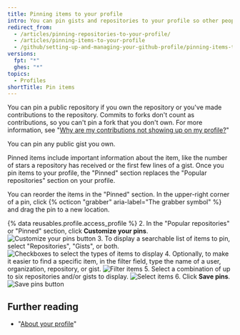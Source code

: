 ```yaml
---
title: Pinning items to your profile
intro: You can pin gists and repositories to your profile so other people can quickly see your best work.
redirect_from:
  - /articles/pinning-repositories-to-your-profile/
  - /articles/pinning-items-to-your-profile
  - /github/setting-up-and-managing-your-github-profile/pinning-items-to-your-profile
versions:
  fpt: "*"
  ghes: "*"
topics:
  - Profiles
shortTitle: Pin items
---
```


You can pin a public repository if you own the repository or you've made contributions to the repository. Commits to forks don't count as contributions, so you can't pin a fork that you don't own. For more information, see "[Why are my contributions not showing up on my profile?](/articles/why-are-my-contributions-not-showing-up-on-my-profile)"

You can pin any public gist you own.

Pinned items include important information about the item, like the number of stars a repository has received or the first few lines of a gist. Once you pin items to your profile, the "Pinned" section replaces the "Popular repositories" section on your profile.

You can reorder the items in the "Pinned" section. In the upper-right corner of a pin, click {% octicon "grabber" aria-label="The grabber symbol" %} and drag the pin to a new location.

{% data reusables.profile.access_profile %} 2. In the "Popular repositories" or "Pinned" section, click **Customize your pins**.
![Customize your pins button](/assets/images/help/profile/customize-pinned-repositories.png) 3. To display a searchable list of items to pin, select "Repositories", "Gists", or both.
![Checkboxes to select the types of items to display](/assets/images/help/profile/pinned-repo-picker.png) 4. Optionally, to make it easier to find a specific item, in the filter field, type the name of a user, organization, repository, or gist.
![Filter items](/assets/images/help/profile/pinned-repo-search.png) 5. Select a combination of up to six repositories and/or gists to display.
![Select items](/assets/images/help/profile/select-items-to-pin.png) 6. Click **Save pins**.
![Save pins button](/assets/images/help/profile/save-pinned-repositories.png)

## Further reading

- "[About your profile](/articles/about-your-profile)"
